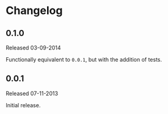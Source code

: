 # Changelog

## 0.1.0

Released 03-09-2014

Functionally equivalent to `0.0.1`, but with the addition of tests.

## 0.0.1

Released 07-11-2013

Initial release.
